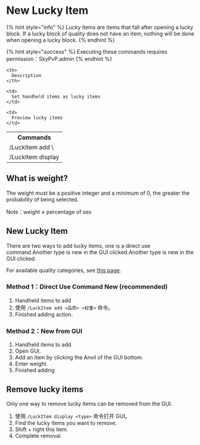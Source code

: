 # New Lucky Item

{% hint style="info" %}
Lucky items are items that fall after opening a lucky block. If a lucky block of quality does not have an item, nothing will be done when opening a lucky block.
{% endhint %}

{% hint style="success" %}
Executing these commands requires permission：SkyPvP.admin
{% endhint %}

<table spaces-before="0">
  <tr>
    <th>
      Commands
    </th>
    
    <th>
      Description
    </th>
  </tr>
  
  <tr>
    <td>
      /LuckItem add<type> \<weight>
    </td>
    
    <td>
      Set handheld items as lucky items
    </td>
  </tr>
  
  <tr>
    <td>
      /LuckItem display<type>
    </td>
    
    <td>
      Preview lucky items
    </td>
  </tr>
</table>

## What is weight?

The weight must be a positive integer and a minimum of 0, the greater the probability of being selected.

Note：weight ≠ percentage of sex

## New Lucky Item

There are two ways to add lucky items, one is a direct use command.Another type is new in the GUI clicked.Another type is new in the GUI clicked.

For available quality categories, see [this page](broken-reference/).

### Method 1：Direct Use Command New (recommended)

1. Handheld items to add
2. 使用 `/LuckItem add <品质> <权重>` 命令。
3. Finished adding action.

### Method 2：New from GUI

1. Handheld items to add.
2. Open GUI.
3. Add an item by clicking the Anvil of the GUI bottom.
4. Enter weight.
5. Finished adding

## Remove lucky items

Only one way to remove lucky items can be removed from the GUI.

1. 使用 `/LuckItem display <type>` 命令打开 GUI。
2. Find the lucky items you want to remove.
3. Shift + right this item.
4. Complete removal.
